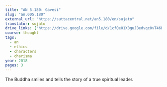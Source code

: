 ```yaml
---
title: "AN 5.180: Gavesī"
slug: "an.005.180"
external_url: "https://suttacentral.net/an5.180/en/sujato"
translator: sujato
drive_links: ["https://drive.google.com/file/d/1cfQeO1X8guJBedvqc0vT46FwNetatHs-/view?usp=drivesdk"]
course: thought
tags:
  - an
  - ethics
  - characters
  - charisma
year: 2018
pages: 3
---
```


The Buddha smiles and tells the story of a true spiritual leader.
